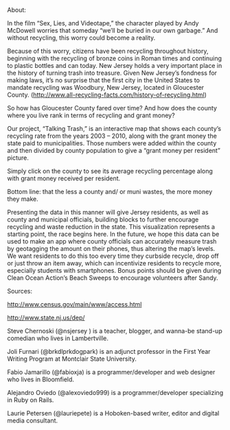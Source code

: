 About:

In the film “Sex, Lies, and Videotape,” the character played by Andy McDowell worries that someday “we’ll be buried in our own garbage.” And without recycling, this worry could become a reality.

Because of this worry, citizens have been recycling throughout history, beginning with the recycling of bronze coins in Roman times and continuing to plastic bottles and can today. New Jersey holds a very important place in the history of turning trash into treasure. Given New Jersey’s fondness for making laws, it’s no surprise that the first city in the United States to mandate recycling was Woodbury, New Jersey, located in Gloucester County. (http://www.all-recycling-facts.com/history-of-recycling.html)

So how has Gloucester County fared over time? And how does the county where you live rank in terms of recycling and grant money?
 
Our project, “Talking Trash,” is an interactive map that shows each county’s recycling rate from the years 2003 – 2010, along with the grant money the state paid to municipalities. Those numbers were added within the county and then divided by county population to give a “grant money per resident” picture.
 
Simply click on the county to see its average recycling percentage along with grant money received per resident.

Bottom line: that the less a county and/ or muni wastes, the more money they make. 

Presenting the data in this manner will give Jersey residents, as well as county and municipal officials, building blocks to further encourage recycling and waste reduction in the state. This visualization represents a starting point, the race begins here. In the future, we hope this data can be used to make an app where county officials can accurately measure trash by geotagging the amount on their phones, thus altering the map’s levels. We want residents to do this too every time they curbside recycle, drop off or just throw an item away, which can incentivize residents to recycle more, especially students with smartphones. Bonus points should be given during Clean Ocean Action’s Beach Sweeps to encourage volunteers after Sandy.

Sources:

http://www.census.gov/main/www/access.html

http://www.state.nj.us/dep/

Steve Chernoski (@nsjersey ) is a teacher, blogger, and wanna-be stand-up comedian who lives in Lambertville.
 
Joli Furnari (@brkdlprkdogpark) is an adjunct professor in the First Year Writing Program at Montclair State University.
 
Fabio Jamarillo (@fabioxja) is a programmer/developer and web designer who lives in Bloomfield.  
 
Alejandro Oviedo (@alexoviedo999) is a programmer/developer specializing in Ruby on Rails.
 
Laurie Petersen (@lauriepete) is a Hoboken-based writer, editor and digital media consultant.
